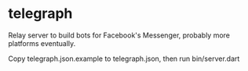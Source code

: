 telegraph
===

Relay server to build bots for Facebook's Messenger, probably more platforms eventually.

Copy telegraph.json.example to telegraph.json, then run bin/server.dart
